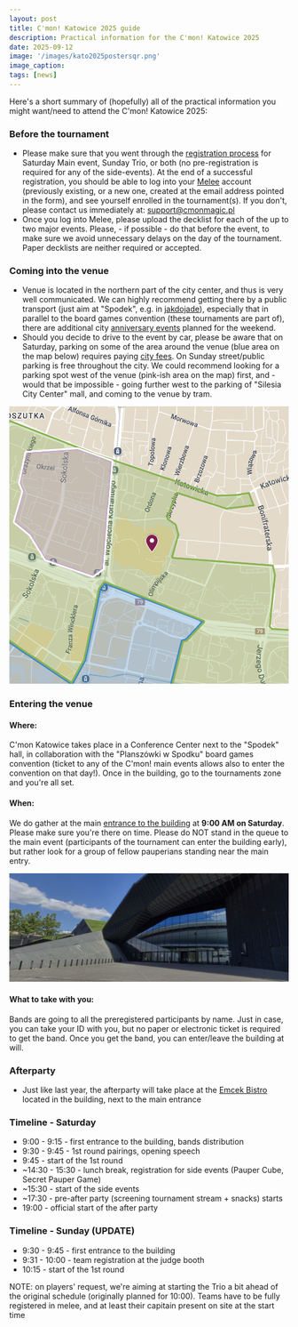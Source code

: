 ```yaml
---
layout: post
title: C'mon! Katowice 2025 guide
description: Practical information for the C'mon! Katowice 2025
date: 2025-09-12
image: '/images/kato2025postersqr.png'
image_caption:
tags: [news]
---
```


Here's a short summary of (hopefully) all of the practical information you might want/need to attend the C'mon! Katowice 2025:

### Before the tournament

- Please make sure that you went through the [registration process](https://cmonmagic.pl/blog/tickets-on-sale-for-spodek) for Saturday Main event, Sunday Trio, or both (no pre-registration is required for any of the side-events). At the end of a successful registration, you should be able to log into your [Melee](https://melee.gg/) account (previously existing, or a new one, created at the email address pointed in the form), and see yourself enrolled in the tournament(s). If you don't, please contact us immediately at: [support@cmonmagic.pl](mailto:support@cmonmagic.pl)
- Once you log into Melee, please upload the decklist for each of the up to two major events. Please, - if possible - do that before the event, to make sure we avoid unnecessary delays on the day of the tournament. Paper decklists are neither required or accepted.

### Coming into the venue

- Venue is located in the northern part of the city center, and thus is very well communicated. We can highly recommend getting there by a public transport (just aim at "Spodek", e.g. in [jakdojade](https://jakdojade.pl/katowice)), especially that in parallel to the board games convention (these tournaments are part of), there are additional city [anniversary events](https://miasto-ogrodow.eu/strona/kochamkatowice_2025) planned for the weekend.
- Should you decide to drive to the event by car, please be aware that on Saturday, parking on some of the area around the venue (blue area on the map below) requires paying [city fees](https://parkowanie.katowice.eu/oplaty-i-kontrole). On Sunday street/public parking is free throughout the city. We could recommend looking for a parking spot west of the venue (pink-ish area on the map) first, and - would that be impossible - going further west to the parking of "Silesia City Center" mall, and coming to the venue by tram.

<img src="/images/cmonkato2025map.png" />

### Entering the venue

#### Where:

C'mon Katowice takes place in a Conference Center next to the "Spodek" hall, in collaboration with the "Planszówki w Spodku" board games convention (ticket to any of the C'mon! main events allows also to enter the convention on that day!). Once in the building, go to the tournaments zone and you're all set.

#### When:

We do gather at the main [entrance to the building](https://maps.app.goo.gl/UbLy4gsmokPvvMiMA) at **9:00 AM on Saturday**. Please make sure you're there on time. Please do NOT stand in the queue to the main event (participants of the tournament can enter the building early), but rather look for a group of fellow pauperians standing near the main entry.

<img src="/images/cmonkato2025entrance.png" />

#### What to take with you:

Bands are going to all the preregistered participants by name. Just in case, you can take your ID with you, but no paper or electronic ticket is required to get the band. Once you get the band, you can enter/leave the building at will.

### Afterparty

- Just like last year, the afterparty will take place at the [Emcek Bistro](https://emcekbistro.pl) located in the building, next to the main entrance

### Timeline - Saturday
- 9:00 - 9:15 - first entrance to the building, bands distribution
- 9:30 - 9:45 - 1st round pairings, opening speech
- 9:45 - start of the 1st round
- ~14:30 - 15:30 - lunch break, registration for side events (Pauper Cube, Secret Pauper Game)
- ~15:30 - start of the side events
- ~17:30 - pre-after party (screening tournament stream + snacks) starts
- 19:00 - official start of the after party

### Timeline - Sunday (UPDATE)
- 9:30 - 9:45 - first entrance to the building
- 9:31 - 10:00 - team registration at the judge booth
- 10:15 - start of the 1st round

NOTE: on players' request, we're aiming at starting the Trio a bit ahead of the original schedule (originally planned for 10:00). Teams have to be fully registered in melee, and at least their capitain present on site at the start time